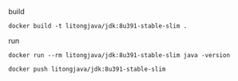 build
```
docker build -t litongjava/jdk:8u391-stable-slim .
```
run
```
docker run --rm litongjava/jdk:8u391-stable-slim java -version
```

```
docker push litongjava/jdk:8u391-stable-slim
```